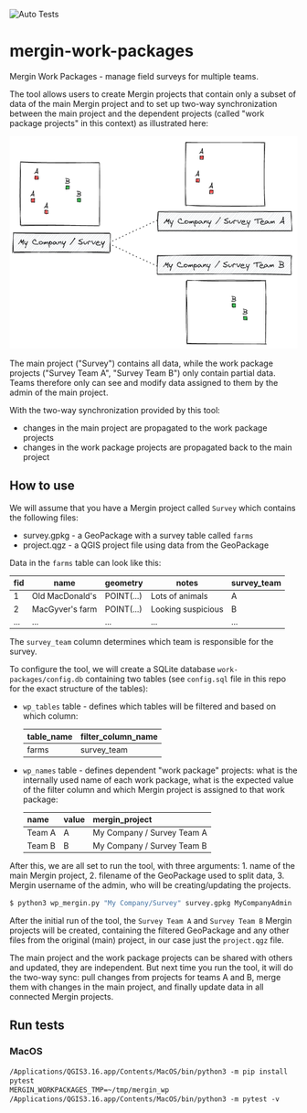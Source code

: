 ![Auto Tests](https://github.com/lutraconsulting/mergin-work-packages/workflows/Auto%20Tests/badge.svg)

# mergin-work-packages

Mergin Work Packages - manage field surveys for multiple teams. 

The tool allows users to create Mergin projects that contain only a subset
of data of the main Mergin project and to set up two-way synchronization
between the main project and the dependent projects (called "work package projects"
in this context) as illustrated here:

![High level overview](img/wp-high-level.png) 

The main project ("Survey") contains all data, while the work package projects
("Survey Team A", "Survey Team B") only contain partial data. Teams therefore
only can see and modify data assigned to them by the admin of the main project.

With the two-way synchronization provided by this tool:
- changes in the main project are propagated to the work package projects
- changes in the work package projects are propagated back to the main project

## How to use

We will assume that you have a Mergin project called `Survey` which contains the following files:
- survey.gpkg - a GeoPackage with a survey table called `farms`
- project.qgz - a QGIS project file using data from the GeoPackage

Data in the `farms` table can look like this:

| fid | name | geometry | notes | survey_team |
|-----|------|----------|-------|------|
|  1  | Old MacDonald's | POINT(...) | Lots of animals | A |
|  2  | MacGyver's farm | POINT(...) | Looking suspicious | B | 
| ... | ... | ... | ... | ... |

The `survey_team` column determines which team is responsible for the survey.

To configure the tool, we will create a SQLite database `work-packages/config.db` containing two tables
(see `config.sql` file in this repo for the exact structure of the tables):

- `wp_tables` table - defines which tables will be filtered and based on which column:

  | table_name | filter_column_name |
  |------------|--------------------|
  | farms | survey_team |

- `wp_names` table - defines dependent "work package" projects:
  what is the internally used name of each work package, what is the expected value of the filter
  column and which Mergin project is assigned to that work package: 

  | name | value | mergin_project |
  |------|-------|----------------|
  | Team A | A | My Company / Survey Team A |
  | Team B | B | My Company / Survey Team B |

After this, we are all set to run the tool, with three arguments: 1. name of the main Mergin project, 2. filename
of the GeoPackage used to split data, 3. Mergin username of the admin, who will be creating/updating the projects.  

```bash
$ python3 wp_mergin.py "My Company/Survey" survey.gpkg MyCompanyAdmin
```

After the initial run of the tool, the `Survey Team A` and `Survey Team B` Mergin projects will be created,
containing the filtered GeoPackage and any other files from the original (main) project, in our case just the
`project.qgz` file.

The main project and the work package projects can be shared with others and updated, they are independent. But next time
you run the tool, it will do the two-way sync: pull changes from projects for teams A and B, merge
them with changes in the main project, and finally update data in all connected Mergin projects.

## Run tests 

### MacOS
```
/Applications/QGIS3.16.app/Contents/MacOS/bin/python3 -m pip install pytest
MERGIN_WORKPACKAGES_TMP=~/tmp/mergin_wp /Applications/QGIS3.16.app/Contents/MacOS/bin/python3 -m pytest -v
```

